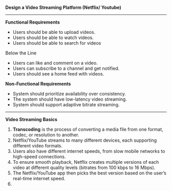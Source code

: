 **Design a Video Streaming Platform (Netflix/ Youtube)**

--------------------------------------------------------------------------------------------------------------------------------------------------------------------
**Functional Requirements**
- Users should be able to upload videos.
- Users should be able to watch videos.
- Users should be able to search for videos

Below the Line
- Users can like and comment on a video.
- Users can subscribe to a channel and get notified.
- Users should see a home feed with videos.

**Non-Functional Requirements**
- System should prioritize availability over consistency.
- The system should have low-latency video streaming.
- System should support adaptive bitrate streaming.

--------------------------------------------------------------------------------------------------------------------------------------------------------------------
**Video Streaming Basics**

1. **Transcoding** is the process of converting a media file from one format, codec, or resolution to another.
2. Netflix/YouTube streams to many different devices, each supporting different video formats.
3. Users also have different internet speeds, from slow mobile networks to high-speed connections.
4. To ensure smooth playback, Netflix creates multiple versions of each video at different quality levels (bitrates from 100 kbps to 16 Mbps).
5. The Netflix/YouTube app then picks the best version based on the user’s real-time internet speed.
6. 
